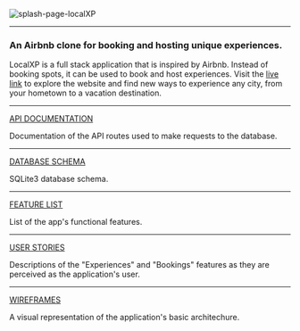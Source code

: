 ![splash-page-localXP](https://user-images.githubusercontent.com/106204127/205547760-c25afd6d-41c7-4caf-90a1-d1ba48bbadff.jpg)

***
### An Airbnb clone for booking and hosting unique experiences.

LocalXP is a full stack application that is inspired by Airbnb. Instead of booking spots, it can be used to book and host experiences. Visit the [live link](https://localxp.herokuapp.com/) to explore the website and find new ways to experience any city, from your hometown to a vacation destination.

***
[API DOCUMENTATION](https://github.com/jcgilb/capstone-api-project/wiki/API-Documentation)

Documentation of the API routes used to make requests to the database.

***
[DATABASE SCHEMA](https://github.com/jcgilb/capstone-api-project/wiki/Database-Schema)

SQLite3 database schema.

***
[FEATURE LIST](https://github.com/jcgilb/capstone-api-project/wiki/Feature-List)

List of the app's functional features. 

***
[USER STORIES](https://github.com/jcgilb/capstone-api-project/wiki/User-Stories)

Descriptions of the "Experiences" and "Bookings" features as they are perceived as the application's user. 

***
[WIREFRAMES](https://github.com/jcgilb/capstone-api-project/wiki/Wireframes)

A visual representation of the application's basic architechure. 
